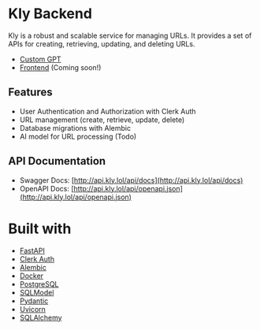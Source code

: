 # Kly Backend

Kly is a robust and scalable service for managing URLs. It provides a set of APIs for creating, retrieving, updating, and deleting URLs.

- [Custom GPT](https://chat.openai.com/g/g-bzWbTzxDm-kly-url-shortener)
- [Frontend](https://kly.lol) (Coming soon!)

## Features

- User Authentication and Authorization with Clerk Auth
- URL management (create, retrieve, update, delete)
- Database migrations with Alembic
- AI model for URL processing (Todo)

## API Documentation

- Swagger Docs: [http://api.kly.lol/api/docs](http://api.kly.lol/api/docs)
- OpenAPI Docs: [http://api.kly.lol/api/openapi.json](http://api.kly.lol/api/openapi.json)

# Built with

- [FastAPI](https://fastapi.tiangolo.com/)
- [Clerk Auth](https://docs.clerk.dev/)
- [Alembic](https://alembic.sqlalchemy.org/en/latest/)
- [Docker](https://www.docker.com/)
- [PostgreSQL](https://www.postgresql.org/)
- [SQLModel](https://sqlmodel.tiangolo.com/)
- [Pydantic](https://pydantic-docs.helpmanual.io/)
- [Uvicorn](https://www.uvicorn.org/)
- [SQLAlchemy](https://www.sqlalchemy.org/)
